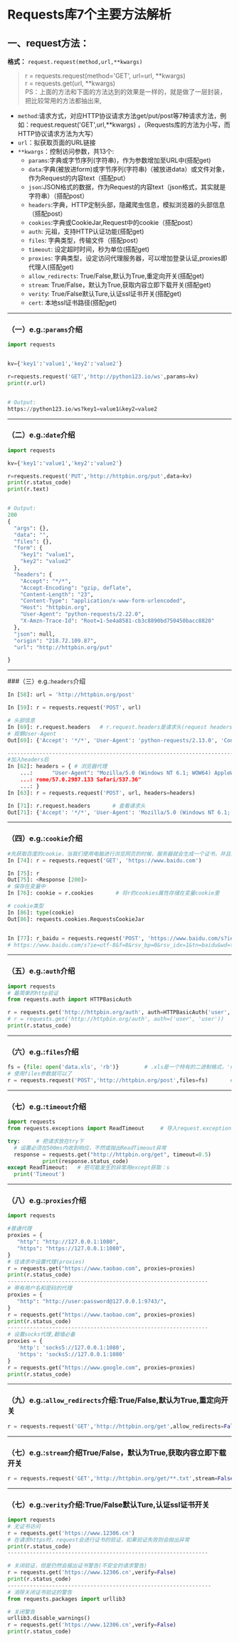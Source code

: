 # Requests库7个主要方法解析

## 一、request方法：

__格式：__
`request.request(method,url,**kwargs)`


> r = requests.request(method='GET', url=url, **kwargs)  
> r = requests.get(url, **kwargs)  
> PS：上面的方法和下面的方法达到的效果是一样的，就是做了一层封装，把比较常用的方法都抽出来,  

* `method`:请求方式，对应HTTP协议请求方法get/put/post等7种请求方法，例如：request.request('GET',url,**kwargs) ，（Requests库的方法为小写，而HTTP协议请求方法为大写）
* `url`：拟获取页面的URL链接
* `**kwargs`：控制访问参数，共13个:
  - `params`:字典或字节序列(字符串)，作为参数增加至URL中(搭配get)
  - `data`:字典(被放进form)或字节序列(字符串)（被放进data）或文件对象，作为Request的内容text（搭配put）
  - `json`:JSON格式的数据，作为Request的内容text（json格式，其实就是字符串）（搭配post）
  - `headers`:字典，HTTP定制头部，隐藏爬虫信息，模拟浏览器的头部信息（搭配post）
  - `cookies`:字典或CookieJar,Request中的cookie（搭配post）
  - `auth`: 元祖，支持HTTP认证功能(搭配get)
  - `files`: 字典类型，传输文件（搭配post）
  - `timeout`: 设定超时时间，秒为单位(搭配get)
  - `proxies`: 字典类型，设定访问代理服务器，可以增加登录认证,proxies即代理人(搭配get)
  - `allow_redirects`: True/False,默认为True,重定向开关(搭配get)
  - `stream`: True/False，默认为True,获取内容立即下载开关(搭配get)
  - `verity`: True/False默认Ture,认证ssl证书开关(搭配get)
  - `cert`: 本地ssl证书路径(搭配get)




************************************************************





### （一）e.g.:`params`介绍
```python
import requests


kv={'key1':'value1','key2':'value2'}

r=requests.request('GET','http://python123.io/ws',params=kv)   
print(r.url)


# Output:
https://python123.io/ws?key1=value1&key2=value2
```






*******************************************************************************************






### （二）e.g.:`date`介绍
```python
import requests

kv={'key1':'value1','key2':'value2'}

r=requests.request('PUT','http://httpbin.org/put',data=kv)   
print(r.status_code)
print(r.text)


# Output:
200
{
  "args": {},
  "data": "",
  "files": {},
  "form": {
    "key1": "value1",
    "key2": "value2"
  },
  "headers": {
    "Accept": "*/*",
    "Accept-Encoding": "gzip, deflate",
    "Content-Length": "23",
    "Content-Type": "application/x-www-form-urlencoded",
    "Host": "httpbin.org",
    "User-Agent": "python-requests/2.22.0",
    "X-Amzn-Trace-Id": "Root=1-5e4a8581-cb3c8890bd750450bacc8820"
  },
  "json": null,
  "origin": "218.72.109.87",
  "url": "http://httpbin.org/put"

}
```





************************************************************************************************






###（三）e.g.:`headers`介绍
```python
In [58]: url = 'http://httpbin.org/post'

In [59]: r = requests.request('POST', url)

# 头部信息
In [69]: r.request.headers   # r.request.headers是请求头(request headers)，而r.headers是响应头(response headers)
# 观察User-Agent
Out[69]: {'Accept': '*/*', 'User-Agent': 'python-requests/2.13.0', 'Connection': 'keep-alive', 'Accept-Encoding': 'gzip, deflate', 'Content-Length': '0'}

-------------------------------------------------------------------------------------------------
#加入headers后
In [62]: headers = { # 浏览器代理
    ...:      "User-Agent": "Mozilla/5.0 (Windows NT 6.1; WOW64) AppleWebKit/537.36 (KHTML, like Gecko) Ch
    ...: rome/57.0.2987.133 Safari/537.36"
    ...: }
In [63]: r = requests.request('POST', url, headers=headers)

In [71]: r.request.headers       # 查看请求头
Out[71]: {'Accept': '*/*', 'User-Agent': 'Mozilla/5.0 (Windows NT 6.1; WOW64) AppleWebKit/537.36 (KHTML, like Gecko) Chrome/57.0.2987.133 Safari/537.36', 'Connection': 'keep-alive', 'Accept-Encoding': 'gzip, deflate', 'Content-Length': '0'}
```





**************************************************************************************************






### （四）e.g.:`cookie`介绍
```python
#先获取百度的cookie，当我们使用电脑进行浏览网页的时候，服务器就会生成一个证书，并且返回给我们的电脑（响应），这个证书就是cookie，一般情况下，cookie是服务器写入客户端的文件，我们也可以叫浏览器缓存。用户在下次访问的时候，就会把本地的cookie文件加上url一起发送给服务器，服务器以此来判断用户的状态。
In [74]: r = requests.request('GET', 'https://www.baidu.com')

In [75]: r
Out[75]: <Response [200]>
# 保存在变量中
In [76]: cookie = r.cookies       # 将r的cookies属性存储在变量cookie里

# cookie类型           
In [86]: type(cookie)
Out[86]: requests.cookies.RequestsCookieJar


In [77]: r_baidu = requests.request('POST', 'https://www.baidu.com/s?ie=utf-8&f=8&rsv_bp=0&rsv_idx=1&tn=baidu&wd=old&rsv_pq=981edbe6000308e9&rsv_t=76c1VG%2B1PcKzCGSEjcf3W2zDn5ZcBnhR1TAe%2FcJ32OW62aKsa5DWo7YYsms&rqlang=cn&rsv_enter=1&rsv_sug3=2', cookie=cookie)
# https://www.baidu.com/s?ie=utf-8&f=8&rsv_bp=0&rsv_idx=1&tn=baidu&wd=test&rsv_pq=981edbe6000308e9&rsv_t=76c1VG%2B1PcKzCGSEjcf3W2zDn5ZcBnhR1TAe%2FcJ32OW62aKsa5DWo7YYsms&rqlang=cn&rsv_enter=1&rsv_sug3=2 中 wd修改关键词w为old 就是提交给百度进行搜索old的内容

```




**************************************************************************************************





### （五）e.g.:`auth`介绍
```python
import requests
# 最简单的http验证
from requests.auth import HTTPBasicAuth

r = requests.get('http://httpbin.org/auth', auth=HTTPBasicAuth('user', 'user'))
# r = requests.get('http://httpbin.org/auth', auth=('user', 'user'))
print(r.status_code)

```


*******************************************************************************


### （六）e.g.:`files`介绍

```python
fs = {file: open('data.xls', 'rb')}        # .xls是一个特有的二进制格式，'rb'为为读取二进制文件
# 使用files参数就可以了
r = requests.request('POST','http://httpbin.org/post',files=fs)       # files=字典
```


***********************************************************************************


### （七）e.g.:`timeout`介绍
```python
import requests
from requests.exceptions import ReadTimeout     # 导入request.exceptions下的各种异常错误下的各种异常错误

try:     # 把请求放在try下
  # 设置必须在500ms内收到响应，不然或抛出ReadTimeout异常
  response = requests.get("http://httpbin.org/get", timeout=0.5)
           print(response.status_code)
except ReadTimeout:   # 把可能发生的异常用except获取：s
  print('Timeout')
```


***********************************************************************************


### （八）e.g.:`proxies`介绍
```python
import requests

#普通代理
proxies = {
   "http": "http://127.0.0.1:1080",
   "https": "https://127.0.0.1:1080",
}
# 往请求中设置代理(proxies)
r = requests.get("https://www.taobao.com", proxies=proxies)
print(r.status_code)
---------------------------------------------------------------
# 带有用户名和密码的代理
proxies = {
   "http": "http://user:password@127.0.0.1:9743/",
}
r = requests.get("https://www.taobao.com", proxies=proxies)
print(r.status_code)
---------------------------------------------------------------
# 设置socks代理,翻墙必备
proxies = {
   'http': 'socks5://127.0.0.1:1080',
   'https': 'socks5://127.0.0.1:1080'
}
r = requests.get("https://www.google.com", proxies=proxies)
print(r.status_code)
```


***********************************************************************************


### （九）e.g.:`allow_redirects`介绍:True/False,默认为True,重定向开关
```python
r = requests.request('GET','http://httpbin.org/get',allow_redirects=False)
```


***********************************************************************************



### （七）e.g.:`stream`介绍True/False，默认为True,获取内容立即下载开关
```python
r = requests.request('GET','http://httpbin.org/get/**.txt',stream=False)
```


***********************************************************************************



### （七）e.g.:`verity`介绍:True/False默认Ture,认证ssl证书开关
```python
import requests
# 无证书访问
r = requests.get('https://www.12306.cn')
# 在请求https时，request会进行证书的验证，如果验证失败则会抛出异常
print(r.status_code)
---------------------------------------------------------------

# 关闭验证，但是仍然会报出证书警告(不安全的请求警告)
r = requests.get('https://www.12306.cn',verify=False)
print(r.status_code)
----------------------------------------------------------------
# 消除关闭证书验证的警告
from requests.packages import urllib3

# 关闭警告
urllib3.disable_warnings()
r = requests.get('https://www.12306.cn',verify=False)
print(r.status_code)
```


